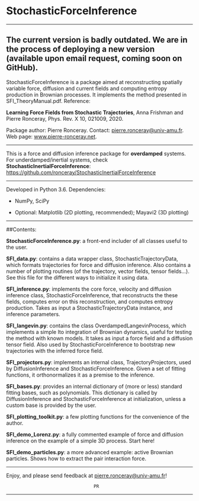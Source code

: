 # StochasticForceInference	

---
The current version is badly outdated. We are in the process of deploying a new version (available upon email request, coming soon on GitHub).
---

StochasticForceInference is a package aimed at reconstructing
spatially variable force, diffusion and current fields and computing
entropy production in Brownian processes. It implements the method
presented in SFI_TheoryManual.pdf. Reference:

**Learning Force Fields from Stochastic Trajectories**, Anna Frishman and Pierre Ronceray, 
Phys. Rev. X 10, 021009, 2020.

Package author: Pierre Ronceray. Contact: pierre.ronceray@univ-amu.fr. Web page: www.pierre-ronceray.net.

-----------------------------------------------------------------------

This is a force and diffusion inference package for  **overdamped** systems. For underdamped/inertial systems, check **StochasticInertialForceInference**: https://github.com/ronceray/StochasticInertialForceInference

-----------------------------------------------------------------------

Developed in Python 3.6. Dependencies:

- NumPy, SciPy

- Optional: Matplotlib (2D plotting, recommended); Mayavi2 (3D
  plotting)

-----------------------------------------------------------------------

##Contents:

**StochasticForceInference.py**: a front-end includer of all classes
   useful to the user.

**SFI_data.py**: contains a data wrapper class, StochasticTrajectoryData,
   which formats trajectories for force and diffusion inference. Also
   contains a number of plotting routines (of the trajectory, vector
   fields, tensor fields...). See this file for the different ways to
   initialize it using data.

**SFI_inference.py**: implements the core force, velocity and diffusion
   inference class, StochasticForceInference, that reconstructs the
   these fields, computes error on this reconstruction, and computes
   entropy production.  Takes as input a StochasticTrajectoryData
   instance, and inference parameters.

**SFI_langevin.py**: contains the class OverdampedLangevinProcess, which
   implements a simple Ito integration of Brownian dynamics, useful
   for testing the method with known models. It takes as input a force
   field and a diffusion tensor field. Also used by
   StochasticForceInference to bootstrap new trajectories with the
   inferred force field.

**SFI_projectors.py**: implements an internal class, TrajectoryProjectors,
   used by DiffusionInference and StochasticForceInference. Given a
   set of fitting functions, it orthonormalizes it as a premise to the
   inference.

**SFI_bases.py**: provides an internal dictionary of (more or less)
   standard fitting bases, such as polynomials. This dictionary is
   called by DiffusionInference and StochasticForceInference at
   initialization, unless a custom base is provided by the user.

**SFI_plotting_toolkit.py**: a few plotting functions for the convenience
   of the author.

**SFI_demo_Lorenz.py**: a fully commented example of force and diffusion
   inference on the example of a simple 3D process. Start here!
   
**SFI_demo_particles.py**: a more advanced example: active Brownian
   particles. Shows how to extract the pair interaction force.	       
   
-----------------------------------------------------------------------


Enjoy, and please send feedback at pierre.ronceray@univ-amu.fr!

       	   	       				     PR
						
-----------------------------------------------------------------------
